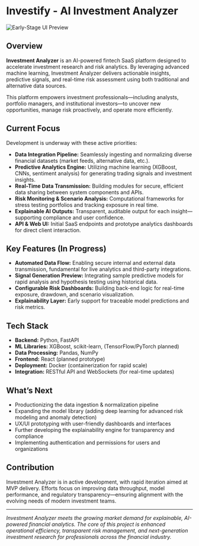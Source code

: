 # Investify - AI Investment Analyzer

![Early-Stage UI Preview](<img width="982" height="479" alt="Screenshot 2025-07-17 092008" src="https://github.com/user-attachments/assets/15461eec-a9b0-49b0-9e7a-0ed18cdb14b7" />)


## Overview

**Investment Analyzer** is an AI-powered fintech SaaS platform designed to accelerate investment research and risk analytics. By leveraging advanced machine learning, Investment Analyzer delivers actionable insights, predictive signals, and real-time risk assessment using both traditional and alternative data sources.

This platform empowers investment professionals—including analysts, portfolio managers, and institutional investors—to uncover new opportunities, manage risk proactively, and operate more efficiently.

## Current Focus

Development is underway with these active priorities:

- **Data Integration Pipeline:** Seamlessly ingesting and normalizing diverse financial datasets (market feeds, alternative data, etc.).
- **Predictive Analytics Engine:** Utilizing machine learning (XGBoost, CNNs, sentiment analysis) for generating trading signals and investment insights.
- **Real-Time Data Transmission:** Building modules for secure, efficient data sharing between system components and APIs.
- **Risk Monitoring & Scenario Analysis:** Computational frameworks for stress testing portfolios and tracking exposure in real time.
- **Explainable AI Outputs:** Transparent, auditable output for each insight—supporting compliance and user confidence.
- **API & Web UI:** Initial SaaS endpoints and prototype analytics dashboards for direct client interaction.

## Key Features (In Progress)

- **Automated Data Flow:** Enabling secure internal and external data transmission, fundamental for live analytics and third-party integrations.
- **Signal Generation Preview:** Integrating sample predictive models for rapid analysis and hypothesis testing using historical data.
- **Configurable Risk Dashboards:** Building back-end logic for real-time exposure, drawdown, and scenario visualization.
- **Explainability Layer:** Early support for traceable model predictions and risk metrics.

## Tech Stack

- **Backend:** Python, FastAPI
- **ML Libraries:** XGBoost, scikit-learn, (TensorFlow/PyTorch planned)
- **Data Processing:** Pandas, NumPy
- **Frontend:** React (planned prototype)
- **Deployment:** Docker (containerization for rapid scale)
- **Integration:** RESTful API and WebSockets (for real-time updates)

## What’s Next

- Productionizing the data ingestion & normalization pipeline
- Expanding the model library (adding deep learning for advanced risk modeling and anomaly detection)
- UX/UI prototyping with user-friendly dashboards and interfaces
- Further developing the explainability engine for transparency and compliance
- Implementing authentication and permissions for users and organizations

## Contribution

Investment Analyzer is in active development, with rapid iteration aimed at MVP delivery. Efforts focus on improving data throughput, model performance, and regulatory transparency—ensuring alignment with the evolving needs of modern investment teams.

---

*Investment Analyzer meets the growing market demand for explainable, AI-powered financial analytics. The core of this project is enhanced operational efficiency, transparent risk management, and next-generation investment research for professionals across the financial industry.*

